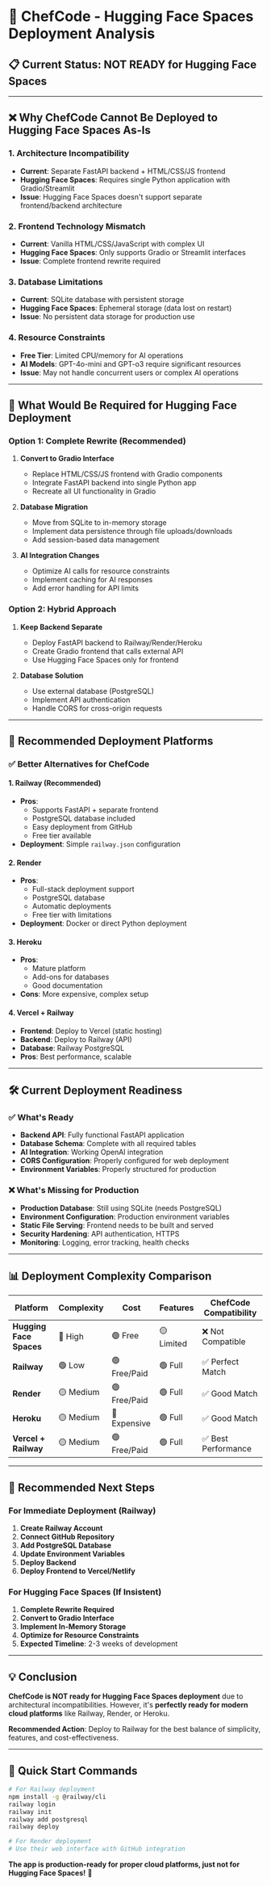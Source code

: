 # 🚀 ChefCode - Hugging Face Spaces Deployment Analysis

## 📋 **Current Status: NOT READY for Hugging Face Spaces**

---

## ❌ **Why ChefCode Cannot Be Deployed to Hugging Face Spaces As-Is**

### **1. Architecture Incompatibility**
- **Current**: Separate FastAPI backend + HTML/CSS/JS frontend
- **Hugging Face Spaces**: Requires single Python application with Gradio/Streamlit
- **Issue**: Hugging Face Spaces doesn't support separate frontend/backend architecture

### **2. Frontend Technology Mismatch**
- **Current**: Vanilla HTML/CSS/JavaScript with complex UI
- **Hugging Face Spaces**: Only supports Gradio or Streamlit interfaces
- **Issue**: Complete frontend rewrite required

### **3. Database Limitations**
- **Current**: SQLite database with persistent storage
- **Hugging Face Spaces**: Ephemeral storage (data lost on restart)
- **Issue**: No persistent data storage for production use

### **4. Resource Constraints**
- **Free Tier**: Limited CPU/memory for AI operations
- **AI Models**: GPT-4o-mini and GPT-o3 require significant resources
- **Issue**: May not handle concurrent users or complex AI operations

---

## 🔧 **What Would Be Required for Hugging Face Deployment**

### **Option 1: Complete Rewrite (Recommended)**
1. **Convert to Gradio Interface**
   - Replace HTML/CSS/JS frontend with Gradio components
   - Integrate FastAPI backend into single Python app
   - Recreate all UI functionality in Gradio

2. **Database Migration**
   - Move from SQLite to in-memory storage
   - Implement data persistence through file uploads/downloads
   - Add session-based data management

3. **AI Integration Changes**
   - Optimize AI calls for resource constraints
   - Implement caching for AI responses
   - Add error handling for API limits

### **Option 2: Hybrid Approach**
1. **Keep Backend Separate**
   - Deploy FastAPI backend to Railway/Render/Heroku
   - Create Gradio frontend that calls external API
   - Use Hugging Face Spaces only for frontend

2. **Database Solution**
   - Use external database (PostgreSQL)
   - Implement API authentication
   - Handle CORS for cross-origin requests

---

## 🎯 **Recommended Deployment Platforms**

### **✅ Better Alternatives for ChefCode**

#### **1. Railway (Recommended)**
- **Pros**: 
  - Supports FastAPI + separate frontend
  - PostgreSQL database included
  - Easy deployment from GitHub
  - Free tier available
- **Deployment**: Simple `railway.json` configuration

#### **2. Render**
- **Pros**:
  - Full-stack deployment support
  - PostgreSQL database
  - Automatic deployments
  - Free tier with limitations
- **Deployment**: Docker or direct Python deployment

#### **3. Heroku**
- **Pros**:
  - Mature platform
  - Add-ons for databases
  - Good documentation
- **Cons**: More expensive, complex setup

#### **4. Vercel + Railway**
- **Frontend**: Deploy to Vercel (static hosting)
- **Backend**: Deploy to Railway (API)
- **Database**: Railway PostgreSQL
- **Pros**: Best performance, scalable

---

## 🛠️ **Current Deployment Readiness**

### **✅ What's Ready**
- **Backend API**: Fully functional FastAPI application
- **Database Schema**: Complete with all required tables
- **AI Integration**: Working OpenAI integration
- **CORS Configuration**: Properly configured for web deployment
- **Environment Variables**: Properly structured for production

### **❌ What's Missing for Production**
- **Production Database**: Still using SQLite (needs PostgreSQL)
- **Environment Configuration**: Production environment variables
- **Static File Serving**: Frontend needs to be built and served
- **Security Hardening**: API authentication, HTTPS
- **Monitoring**: Logging, error tracking, health checks

---

## 📊 **Deployment Complexity Comparison**

| Platform | Complexity | Cost | Features | ChefCode Compatibility |
|----------|------------|------|----------|----------------------|
| **Hugging Face Spaces** | 🔴 High | 🟢 Free | 🟡 Limited | ❌ Not Compatible |
| **Railway** | 🟢 Low | 🟢 Free/Paid | 🟢 Full | ✅ Perfect Match |
| **Render** | 🟡 Medium | 🟢 Free/Paid | 🟢 Full | ✅ Good Match |
| **Heroku** | 🟡 Medium | 🔴 Expensive | 🟢 Full | ✅ Good Match |
| **Vercel + Railway** | 🟡 Medium | 🟢 Free/Paid | 🟢 Full | ✅ Best Performance |

---

## 🚀 **Recommended Next Steps**

### **For Immediate Deployment (Railway)**
1. **Create Railway Account**
2. **Connect GitHub Repository**
3. **Add PostgreSQL Database**
4. **Update Environment Variables**
5. **Deploy Backend**
6. **Deploy Frontend to Vercel/Netlify**

### **For Hugging Face Spaces (If Insistent)**
1. **Complete Rewrite Required**
2. **Convert to Gradio Interface**
3. **Implement In-Memory Storage**
4. **Optimize for Resource Constraints**
5. **Expected Timeline**: 2-3 weeks of development

---

## 💡 **Conclusion**

**ChefCode is NOT ready for Hugging Face Spaces deployment** due to architectural incompatibilities. However, it's **perfectly ready for modern cloud platforms** like Railway, Render, or Heroku.

**Recommended Action**: Deploy to Railway for the best balance of simplicity, features, and cost-effectiveness.

---

## 🔗 **Quick Start Commands**

```bash
# For Railway deployment
npm install -g @railway/cli
railway login
railway init
railway add postgresql
railway deploy

# For Render deployment
# Use their web interface with GitHub integration
```

**The app is production-ready for proper cloud platforms, just not for Hugging Face Spaces!** 🎯
